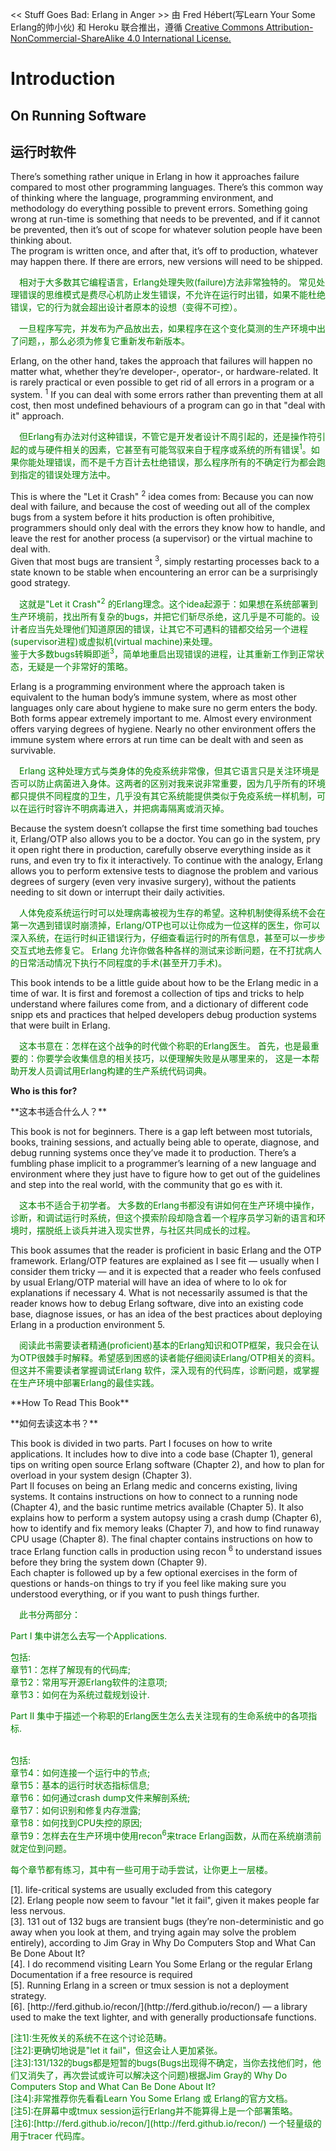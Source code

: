 << Stuff Goes Bad: Erlang in Anger >> 由 Fred Hébert(写Learn Your Some Erlang的帅小伙) 和 Heroku 联合推出，遵循 <font color="blue"> [Creative
Commons Attribution-NonCommercial-ShareAlike 4.0 International License.](http://creativecommons.org/licenses/by-nc-sa/4.0/)</font>

# Introduction


## On Running Software

## 运行时软件
There’s something rather unique in Erlang in how it approaches failure compared to most other programming languages. There’s this common way of thinking where the language, programming environment, and methodology do everything possible to prevent errors. Something going wrong at run-time is something that needs to be prevented, and if it cannot be prevented, then it’s out of scope for whatever solution people have been thinking about.<br>
The program is written once, and after that, it’s off to production, whatever may happen
there. If there are errors, new versions will need to be shipped.

<font color="green">
&emsp;相对于大多数其它编程语言，Erlang处理失败(failure)方法非常独特的。 常见处理错误的思维模式是费尽心机防止发生错误，不允许在运行时出错，如果不能杜绝错误，它的行为就会超出设计者原本的设想（变得不可控）。<br>

&emsp;一旦程序写完，并发布为产品放出去，如果程序在这个变化莫测的生产环境中出了问题，，那么必须为修复它重新发布新版本。  </font>
<p></p>
Erlang, on the other hand, takes the approach that failures will happen no matter what,
whether they’re developer-, operator-, or hardware-related. It is rarely practical or even possible to get rid of all errors in a program or a system. <sup>1</sup> If you can deal with some errors rather than preventing them at all cost, then most undefined behaviours of a program can go in that "deal with it" approach.
<p></p>
<font color="green">
&emsp;但Erlang有办法对付这种错误，不管它是开发者设计不周引起的，还是操作符引起的或与硬件相关的因素，它甚至有可能驾驭来自于程序或系统的所有错误<sup>1</sup>。如果你能处理错误，而不是千方百计去杜绝错误，那么程序所有的不确定行为都会跑到指定的错误处理方法中。
</font>
<p></p>
This is where the "Let it Crash" <sup>2</sup> idea comes from: Because you can now deal with failure, and because the cost of weeding out all of the complex bugs from a system before it hits production is often prohibitive, programmers should only deal with the errors they know how to handle, and leave the rest for another process (a supervisor) or the virtual machine to deal with.<br>
Given that most bugs are transient <sup>3</sup>, simply restarting processes back to a state known to be stable when encountering an error can be a surprisingly good strategy.
<p></p>
<font color="green">
&emsp;这就是"Let it Crash"<sup>2</sup> 的Erlang理念。这个idea起源于：如果想在系统部署到生产环境前，找出所有复杂的bugs，并把它们斩尽杀绝，这几乎是不可能的。设计者应当先处理他们知道原因的错误，让其它不可遇料的错都交给另一个进程(supervisor进程)或虚拟机(virtual machine)来处理。<br>
鉴于大多数bugs转瞬即逝<sup>3</sup>，简单地重启出现错误的进程，让其重新工作到正常状态，无疑是一个非常好的策略。
</font>
<p></p>
Erlang is a programming environment where the approach taken is equivalent to the human body’s immune system, where as most other languages only care about hygiene to make sure no germ enters the body. Both forms appear extremely important to me. Almost every environment offers varying degrees of hygiene. Nearly no other environment offers the immune system where errors at run time can be dealt with and seen as survivable.
<p></p>
<font color="green">
&emsp;Erlang 这种处理方式与类身体的免疫系统非常像，但其它语言只是关注环境是否可以防止病菌进入身体。这两者的区别对我来说非常重要，因为几乎所有的环境都只提供不同程度的卫生，几乎没有其它系统能提供类似于免疫系统一样机制，可以在运行时容许不明病毒进入，并把病毒隔离或消灭掉。</font>
<p></p>
Because the system doesn’t collapse the first time something bad touches it, Erlang/OTP
also allows you to be a doctor. You can go in the system, pry it open right there in production, carefully observe everything inside as it runs, and even try to fix it interactively.
To continue with the analogy, Erlang allows you to perform extensive tests to diagnose the
problem and various degrees of surgery (even very invasive surgery), without the patients
needing to sit down or interrupt their daily activities.
<p></p>
<font color="green">
&emsp;人体免疫系统运行时可以处理病毒被视为生存的希望。这种机制使得系统不会在第一次遇到错误时崩溃掉，Erlang/OTP也可以让你成为一位这样的医生，你可以深入系统，在运行时纠正错误行为，仔细查看运行时的所有信息，甚至可以一步步交互式地去修复它。
Erlang 允许你做各种各样的测试来诊断问题，在不打扰病人的日常活动情况下执行不同程度的手术(甚至开刀手术)。</font>
<p></p>
This book intends to be a little guide about how to be the Erlang medic in a time of
war. It is first and foremost a collection of tips and tricks to help understand where failures come from, and a dictionary of different code snipp ets and practices that helped developers
debug production systems that were built in Erlang.
<p></p>
<font color="green">
&emsp;这本书意在：怎样在这个战争的时代做个称职的Erlang医生。 首先，也是最重要的：你要学会收集信息的相关技巧，以便理解失败是从哪里来的， 这是一本帮助开发人员调试用Erlang构建的生产系统代码词典。
</font>
<p></p>

 **Who is this for?**
<p></p>
**这本书适合什么人？**
<p></p>

This book is not for beginners. There is a gap left between most tutorials, books, training sessions, and actually being able to operate, diagnose, and debug running systems once they’ve made it to production. There’s a fumbling phase implicit to a programmer’s learning of a new language and environment where they just have to figure how to get out of the guidelines and step into the real world, with the community that go es with it.
<p></p>
<font color="green">
&emsp;这本书不适合于初学者。
大多数的Erlang书都没有讲如何在生产环境中操作，诊断，和调试运行时系统，但这个摸索阶段却隐含着一个程序员学习新的语言和环境时，摆脱纸上谈兵并进入现实世界，与社区共同成长的过程。</font>
<p></p>
This book assumes that the reader is proficient in basic Erlang and the OTP framework.
Erlang/OTP features are explained as I see fit — usually when I consider them tricky —
and it is expected that a reader who feels confused by usual Erlang/OTP material will have an idea of where to lo ok for explanations if necessary 4.
What is not necessarily assumed is that the reader knows how to debug Erlang software,
dive into an existing code base, diagnose issues, or has an idea of the best practices about deploying Erlang in a production environment 5.
<p></p>
<font color="green">
&emsp;阅读此书需要读者精通(proficient)基本的Erlang知识和OTP框架，我只会在认为OTP很棘手时解释。希望感到困惑的读者能仔细阅读Erlang/OTP相关的资料。但这并不需要读者掌握调试Erlang 软件，深入现有的代码库，诊断问题，或掌握在生产环境中部署Erlang的最佳实践。</font>
<p></p>
**How To Read This Book**
<p></p>
**如何去读这本书？**
<p></p>
This book is divided in two parts.
Part I focuses on how to write applications. It includes how to dive into a code base
(Chapter 1), general tips on writing open source Erlang software (Chapter 2), and how to
plan for overload in your system design (Chapter 3).<br>
Part II focuses on being an Erlang medic and concerns existing, living systems. It
contains instructions on how to connect to a running node (Chapter 4), and the basic
runtime metrics available (Chapter 5). It also explains how to perform a system autopsy
using a crash dump (Chapter 6), how to identify and fix memory leaks (Chapter 7), and
how to find runaway CPU usage (Chapter 8). The final chapter contains instructions on
how to trace Erlang function calls in production using recon <sup>6</sup> to understand issues before they bring the system down (Chapter 9).<br>
Each chapter is followed up by a few optional exercises in the form of questions or
hands-on things to try if you feel like making sure you understood everything, or if you
want to push things further.
<p></p>
<font color="green">
&emsp;此书分两部分：<br>

Part I 集中讲怎么去写一个Applications.<br>

包括:<br>
章节1：怎样了解现有的代码库;<br>
章节2：常用写开源Erlang软件的注意项;<br>
章节3：如何在为系统过载规划设计.<br>

 Part II 集中于描述一个称职的Erlang医生怎么去关注现有的生命系统中的各项指标.<br><br>

包括:<br>
章节4：如何连接一个运行中的节点;<br>
章节5：基本的运行时状态指标信息;<br>
章节6：如何通过crash dump文件来解剖系统;<br>
章节7：如何识别和修复内存泄露;<br>
章节8：如何找到CPU失控的原因;<br>
章节9：怎样去在生产环境中使用recon<sup>6</sup>来trace Erlang函数，从而在系统崩溃前就定位到问题。<br>

每个章节都有练习，其中有一些可用于动手尝试，让你更上一层楼。
</font>

<p></p>
[1]. life-critical systems are usually excluded from this category<br>
[2]. Erlang people now seem to favour "let it fail", given it makes people far less nervous.<br>
[3]. 131 out of 132 bugs are transient bugs (they’re non-deterministic and go away when you look at them,
and trying again may solve the problem entirely), according to Jim Gray in Why Do Computers Stop and What Can Be Done About It?<br>
[4]. I do recommend visiting Learn You Some Erlang or the regular Erlang Documentation if a free resource
is required<br>
[5]. Running Erlang in a screen or tmux session is not a deployment strategy.<br>
[6]. [http://ferd.github.io/recon/](http://ferd.github.io/recon/) — a library used to make the text lighter, and with generally productionsafe functions.
<p><p>
<font color="green">
[注1]:生死攸关的系统不在这个讨论范畴。<br>
[注2]:更确切地说是"let it fail"，但这会让人更加紧张。<br>
[注3]:131/132的bugs都是短暂的bugs(Bugs出现得不确定，当你去找他们时，他们又消失了，再次尝试或许可以解决这个问题)根据Jim Gray的 Why Do Computers Stop and What Can Be Done About It?<br>
[注4]:非常推荐你先看看Learn You Some Erlang 或 Erlang的官方文档。<br>
[注5]:在屏幕中或tmux session运行Erlang并不能算得上是一个部署策略。<br>
[注6]:[http://ferd.github.io/recon/](http://ferd.github.io/recon/) 一个轻量级的用于tracer 代码库。
</font>


